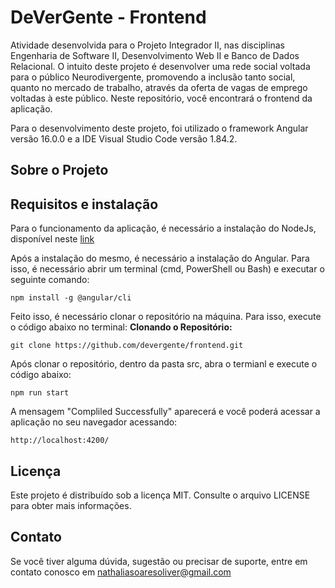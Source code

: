 # DeVerGente - Frontend

Atividade desenvolvida para o Projeto Integrador II, nas disciplinas Engenharia de Software II, Desenvolvimento Web II e Banco de Dados Relacional.
O intuito deste projeto é desenvolver uma rede social voltada para o público Neurodivergente, promovendo a inclusão tanto social, quanto no mercado de trabalho, através da oferta de vagas de emprego voltadas à este público.
Neste repositório, você encontrará o frontend da aplicação.

Para o desenvolvimento deste projeto, foi utilizado o framework Angular versão 16.0.0 e a IDE Visual Studio Code versão 1.84.2.

## Sobre o Projeto

## Requisitos e instalação

Para o funcionamento da aplicação, é necessário a instalação do NodeJs, disponível neste [link](https://nodejs.org/en/download)

Após a instalação do mesmo, é necessário a instalação do Angular. Para isso, é necessário abrir um terminal (cmd, PowerShell ou Bash) e executar o seguinte comando:

   ```shell
   npm install -g @angular/cli
   ``````
Feito isso, é necessário clonar o repositório na máquina. Para isso, execute o código abaixo no terminal:
  **Clonando o Repositório:**
```shell
git clone https://github.com/devergente/frontend.git
````
Após clonar o repositório, dentro da pasta src, abra o termianl e execute o código abaixo:

   ```shell
   npm run start
   ``````
A mensagem "Compliled Successfully" aparecerá e você poderá acessar a aplicação no seu navegador acessando:

   ```shell
   http://localhost:4200/
   ``````

## Licença
  Este projeto é distribuído sob a licença MIT. Consulte o arquivo LICENSE para obter mais informações.

## Contato
  Se você tiver alguma dúvida, sugestão ou precisar de suporte, entre em contato conosco em nathaliasoaresoliver@gmail.com
